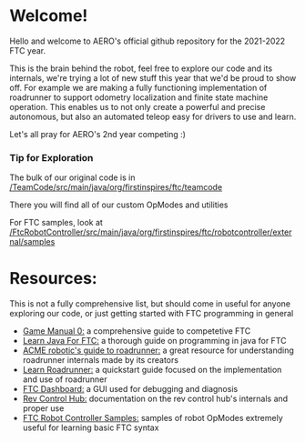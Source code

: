 <h1>Welcome!</h1>

Hello and welcome to AERO's official github repository for the 2021-2022 FTC year.

This is the brain behind the robot, feel free to explore our code and its internals, we're trying a lot of new stuff this year that we'd be proud to show off. For example we are making a fully functioning implementation of roadrunner to support odometry localization and finite state machine operation. This enables us to not only create a powerful and precise autonomous, but also an automated teleop easy for drivers to use and learn.

Let's all pray for AERO's 2nd year competing :)

<h3>Tip for Exploration</h3>

The bulk of our original code is in [/TeamCode/src/main/java/org/firstinspires/ftc/teamcode](/TeamCode/src/main/java/org/firstinspires/ftc/teamcode)

There you will find all of our custom OpModes and utilities

For FTC samples, look at [/FtcRobotController/src/main/java/org/firstinspires/ftc/robotcontroller/external/samples](/FtcRobotController/src/main/java/org/firstinspires/ftc/robotcontroller/external/samples)

<h1>Resources:</h1>

This is not a fully comprehensive list, but should come in useful for anyone exploring our code, or just getting started with FTC programming in general
<ul>
	<li><a href="https://gm0.org/en/latest/index.html">Game Manual 0:</a> a comprehensive guide to competetive FTC</li>
	<li><a href="https://github.com/alan412/LearnJavaForFTC/blob/master/LearnJavaForFTC.pdf">Learn Java For FTC:</a> a thorough guide on programming in java for FTC</li>
	<li><a href="acme-robotics.gitbook.io/road-runner">ACME robotic's guide to roadrunner:</a> a great resource for understanding roadrunner internals made by its creators</li>
	<li><a href="learnroadrunner.com">Learn Roadrunner:</a> a quickstart guide focused on the implementation and use of roadrunner</li>
	<li><a href="https://github.com/acmerobotics/ftc-dashboard">FTC Dashboard:</a> a GUI used for debugging and diagnosis</li>
	<li><a href="https://docs.revrobotics.com/control-hub/control-hub-gs">Rev Control Hub:</a> documentation on the rev control hub's internals and proper use</li>
	<li><a href="https://github.com/FIRST-Tech-Challenge/FtcRobotController/tree/master/FtcRobotController/src/main/java/org/firstinspires/ftc/robotcontroller/external/samples">FTC Robot Controller Samples:</a> samples of robot OpModes extremely useful for learning basic FTC syntax</li>
</ul>
